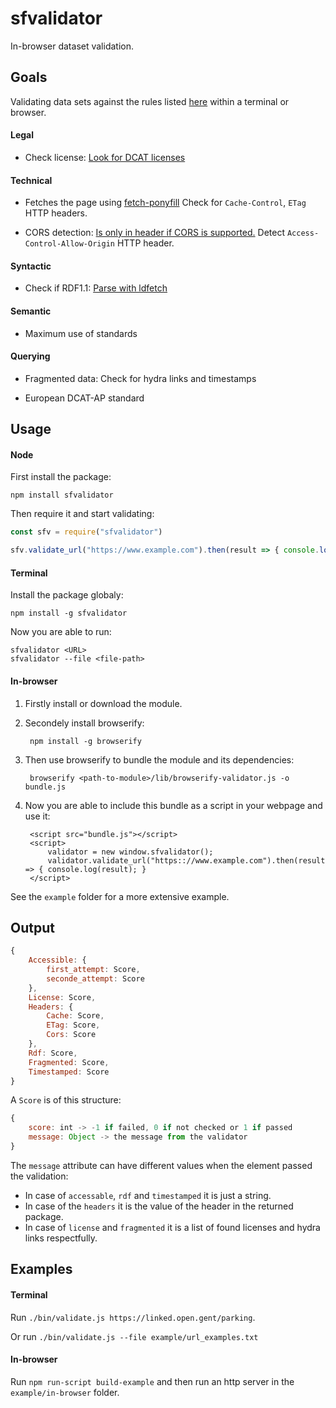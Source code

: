 # sfvalidator

In-browser dataset validation.

## Goals
Validating data sets against the rules listed [here](https://smart.flanders.be/resources/) within a terminal or browser.
#### Legal
* Check license:
[Look for DCAT licenses](https://www.w3.org/TR/vocab-dcat/#Property:catalog_license)

#### Technical

* Fetches the page using [fetch-ponyfill](https://www.npmjs.com/package/fetch-ponyfill)
Check for `Cache-Control`, `ETag` HTTP headers.

* CORS detection:
[Is only in header if CORS is supported.](https://stackoverflow.com/questions/19325314/how-to-detect-cross-origin-cors-error-vs-other-types-of-errors-for-xmlhttpreq)
Detect `Access-Control-Allow-Origin` HTTP header.

#### Syntactic

* Check if RDF1.1:
[Parse with ldfetch](https://www.npmjs.com/package/ldfetch)

#### Semantic

* Maximum use of standards

#### Querying

* Fragmented data:
Check for hydra links and timestamps

* European DCAT-AP standard

## Usage
#### Node
First install the package:
```
npm install sfvalidator
```
Then require it and start validating:
```javascript
const sfv = require("sfvalidator")

sfv.validate_url("https://www.example.com").then(result => { console.log(result); }
```

#### Terminal
Install the package globaly:
```
npm install -g sfvalidator
```

Now you are able to run:
```
sfvalidator <URL>
sfvalidator --file <file-path>
```

#### In-browser
1. Firstly install or download the module.
2. Secondely install browserify:

   		npm install -g browserify
   
3. Then use browserify to bundle the module and its dependencies:
			
		browserify <path-to-module>/lib/browserify-validator.js -o bundle.js

4. Now you are able to include this bundle as a script in your webpage and use it:

		<script src="bundle.js"></script>
		<script>
			validator = new window.sfvalidator();
			validator.validate_url("https:://www.example.com").then(result => { console.log(result); }
		</script>

See the `example` folder for a more extensive example. 
		
## Output
```javascript
{
	Accessible: { 
		first_attempt: Score,
	  	seconde_attempt: Score
	},
	License: Score,
	Headers: { 
		Cache: Score,
	   	ETag: Score,
	   	Cors: Score
	},
	Rdf: Score,
	Fragmented: Score,
	Timestamped: Score
}
```

A `Score` is of this structure:
```javascript
{
	score: int -> -1 if failed, 0 if not checked or 1 if passed
	message: Object -> the message from the validator
}
```
The `message` attribute can have different values when the element passed the validation:
- In case of `accessable`, `rdf` and `timestamped` it is just a string.
- In case of the `headers` it is the value of the header in the returned package.
- In case of `license` and `fragmented` it is a list of found licenses and hydra links respectfully.

## Examples

#### Terminal
Run `./bin/validate.js https://linked.open.gent/parking`.

Or run `./bin/validate.js --file example/url_examples.txt`

#### In-browser
Run `npm run-script build-example` and then run an http server in the `example/in-browser` folder.
